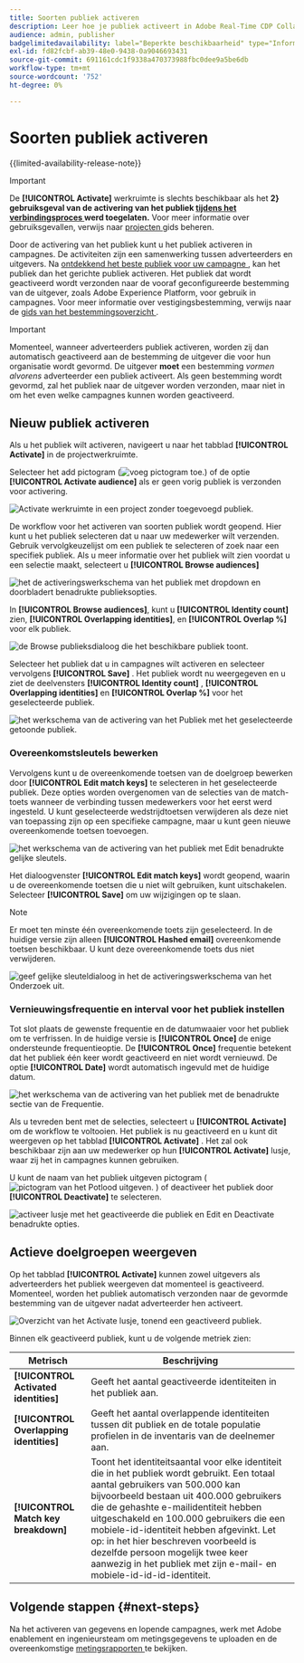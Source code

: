 ```yaml
---
title: Soorten publiek activeren
description: Leer hoe je publiek activeert in Adobe Real-Time CDP Collaboration.
audience: admin, publisher
badgelimitedavailability: label="Beperkte beschikbaarheid" type="Informative" url="https://helpx.adobe.com/legal/product-descriptions/real-time-customer-data-platform-collaboration.html newtab=true"
exl-id: fd82fcbf-ab39-48e0-9438-0a9046693431
source-git-commit: 691161cdc1f9338a470373988fbc0dee9a5be6db
workflow-type: tm+mt
source-wordcount: '752'
ht-degree: 0%

---
```


# Soorten publiek activeren

{{limited-availability-release-note}}

>[!IMPORTANT]
>
>De **[!UICONTROL Activate]** werkruimte is slechts beschikbaar als het **2&rbrace; gebruiksgeval van de activering van het publiek [ tijdens het verbindingsproces ](../connect/establishing-connections.md#connection-settings) werd toegelaten.** Voor meer informatie over gebruiksgevallen, verwijs naar [ projecten ](./manage-projects.md#project-use-cases) gids beheren.

Door de activering van het publiek kunt u het publiek activeren in campagnes. De activiteiten zijn een samenwerking tussen adverteerders en uitgevers. Na [ ontdekkend het beste publiek voor uw campagne ](./discover.md), kan het publiek dan het gerichte publiek activeren. Het publiek dat wordt geactiveerd wordt verzonden naar de vooraf geconfigureerde bestemming van de uitgever, zoals Adobe Experience Platform, voor gebruik in campagnes. Voor meer informatie over vestigingsbestemming, verwijs naar de [ gids van het bestemmingsoverzicht ](../destinations/overview.md).

>[!IMPORTANT]
>
>Momenteel, wanneer adverteerders publiek activeren, worden zij dan automatisch geactiveerd aan de bestemming de uitgever die voor hun organisatie wordt gevormd. De uitgever **moet** een bestemming *vormen alvorens* adverteerder een publiek activeert. Als geen bestemming wordt gevormd, zal het publiek naar de uitgever worden verzonden, maar niet in om het even welke campagnes kunnen worden geactiveerd.

## Nieuw publiek activeren

Als u het publiek wilt activeren, navigeert u naar het tabblad **[!UICONTROL Activate]** in de projectwerkruimte.

Selecteer het add pictogram (![ voeg pictogram toe.](/help/assets/icons/plus.png)) of de optie **[!UICONTROL Activate audience]** als er geen vorig publiek is verzonden voor activering.

![ Activate werkruimte in een project zonder toegevoegd publiek.](/help/assets/collaborate/activate/activate-new-audiences.png)

De workflow voor het activeren van soorten publiek wordt geopend. Hier kunt u het publiek selecteren dat u naar uw medewerker wilt verzenden. Gebruik vervolgkeuzelijst om een publiek te selecteren of zoek naar een specifiek publiek. Als u meer informatie over het publiek wilt zien voordat u een selectie maakt, selecteert u **[!UICONTROL Browse audiences]**

![ het de activeringswerkschema van het publiek met dropdown en doorbladert benadrukte publieksopties.](/help/assets/collaborate/activate/audience-activation.png)

In **[!UICONTROL Browse audiences]**, kunt u **[!UICONTROL Identity count]** zien, **[!UICONTROL Overlapping identities]**, en **[!UICONTROL Overlap %]** voor elk publiek.

![ de Browse publieksdialoog die het beschikbare publiek toont.](/help/assets/collaborate/activate/browse-audiences.png)

Selecteer het publiek dat u in campagnes wilt activeren en selecteer vervolgens **[!UICONTROL Save]** . Het publiek wordt nu weergegeven en u ziet de deelvensters **[!UICONTROL Identity count]** , **[!UICONTROL Overlapping identities]** en **[!UICONTROL Overlap %]** voor het geselecteerde publiek.

![ het werkschema van de activering van het Publiek met het geselecteerde getoonde publiek.](/help/assets/collaborate/activate/audience-selected.png)

### Overeenkomstsleutels bewerken

Vervolgens kunt u de overeenkomende toetsen van de doelgroep bewerken door **[!UICONTROL Edit match keys]** te selecteren in het geselecteerde publiek. Deze opties worden overgenomen van de selecties van de match-toets wanneer de verbinding tussen medewerkers voor het eerst werd ingesteld. U kunt geselecteerde wedstrijdtoetsen verwijderen als deze niet van toepassing zijn op een specifieke campagne, maar u kunt geen nieuwe overeenkomende toetsen toevoegen.

![ het werkschema van de activering van het publiek met Edit benadrukte gelijke sleutels.](/help/assets/collaborate/activate/edit-match-keys.png)

Het dialoogvenster **[!UICONTROL Edit match keys]** wordt geopend, waarin u de overeenkomende toetsen die u niet wilt gebruiken, kunt uitschakelen. Selecteer **[!UICONTROL Save]** om uw wijzigingen op te slaan.

>[!NOTE]
>
>Er moet ten minste één overeenkomende toets zijn geselecteerd. In de huidige versie zijn alleen **[!UICONTROL Hashed email]** overeenkomende toetsen beschikbaar. U kunt deze overeenkomende toets dus niet verwijderen.

![ geef gelijke sleuteldialoog in het de activeringswerkschema van het Onderzoek uit.](/help/assets/collaborate/activate/edit-match-keys-selection.png)

### Vernieuwingsfrequentie en interval voor het publiek instellen

Tot slot plaats de gewenste frequentie en de datumwaaier voor het publiek om te verfrissen. In de huidige versie is **[!UICONTROL Once]** de enige ondersteunde frequentieoptie. De **[!UICONTROL Once]** frequentie betekent dat het publiek één keer wordt geactiveerd en niet wordt vernieuwd. De optie **[!UICONTROL Date]** wordt automatisch ingevuld met de huidige datum.

![ het werkschema van de activering van het publiek met de benadrukte sectie van de Frequentie.](/help/assets/collaborate/activate/audience-frequency.png)

Als u tevreden bent met de selecties, selecteert u **[!UICONTROL Activate]** om de workflow te voltooien. Het publiek is nu geactiveerd en u kunt dit weergeven op het tabblad **[!UICONTROL Activate]** . Het zal ook beschikbaar zijn aan uw medewerker op hun **[!UICONTROL Activate]** lusje, waar zij het in campagnes kunnen gebruiken.

U kunt de naam van het publiek uitgeven pictogram (![ pictogram van het Potlood uitgeven.](/help/assets/icons/edit.png) ) of deactiveer het publiek door **[!UICONTROL Deactivate]** te selecteren.

![ activeer lusje met het geactiveerde die publiek en Edit en Deactivate benadrukte opties.](/help/assets/collaborate/activate/edit-activate-audience.png)

## Actieve doelgroepen weergeven

Op het tabblad **[!UICONTROL Activate]** kunnen zowel uitgevers als adverteerders het publiek weergeven dat momenteel is geactiveerd. Momenteel, worden het publiek automatisch verzonden naar de gevormde bestemming van de uitgever nadat adverteerder hen activeert.

![ Overzicht van het Activate lusje, tonend een geactiveerd publiek.](/help/assets/collaborate/activate/activate-overview.png)

Binnen elk geactiveerd publiek, kunt u de volgende metriek zien:

| Metrisch | Beschrijving |
|---------|----------|
| **[!UICONTROL Activated identities]** | Geeft het aantal geactiveerde identiteiten in het publiek aan. |
| **[!UICONTROL Overlapping identities]** | Geeft het aantal overlappende identiteiten tussen dit publiek en de totale populatie profielen in de inventaris van de deelnemer aan. |
| **[!UICONTROL Match key breakdown]** | Toont het identiteitsaantal voor elke identiteit die in het publiek wordt gebruikt. Een totaal aantal gebruikers van 500.000 kan bijvoorbeeld bestaan uit 400.000 gebruikers die de gehashte e-mailidentiteit hebben uitgeschakeld en 100.000 gebruikers die een mobiele-id-identiteit hebben afgevinkt. Let op: in het hier beschreven voorbeeld is dezelfde persoon mogelijk twee keer aanwezig in het publiek met zijn e-mail- en mobiele-id-id-id-identiteit. |

## Volgende stappen {#next-steps}

Na het activeren van gegevens en lopende campagnes, werk met Adobe enablement en ingenieursteam om metingsgegevens te uploaden en de overeenkomstige [ metingsrapporten ](/help/guide/collaborate/measure.md) te bekijken.
